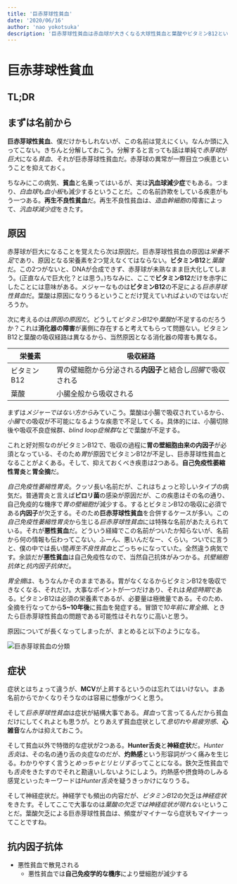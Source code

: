 ```yaml
---
title: '巨赤芽球性貧血'
date: '2020/06/16'
author: 'nao yokotsuka'
description: '巨赤芽球性貧血は赤血球が大きくなる大球性貧血と葉酸やビタミンB12といった栄養不足によって生じるという2つの特徴が十雨ようです。消化器の疾患に由来することがほとんどなので、原因疾患も併せて覚えるべきでしょう。'
---
```


# 巨赤芽球性貧血

## TL;DR

## まずは名前から

**巨赤芽球性貧血**、僕だけかもしれないが、この名前は覚えにくい。なんか頭に入ってこない。きちんと分解しておこう。分解すると言っても話は単純で*赤芽球*が*巨大*になる*貧血*、それが巨赤芽球性貧血だ。赤芽球の異常が一際目立つ疾患ということを抑えておく。

ちなみにこの病気、**貧血**と名乗ってはいるが、実は**汎血球減少症**でもある。つまり、*白血球*も*血小板*も減少するということだ。この名前詐欺をしている疾患がもう一つある。**再生不良性貧血**だ。再生不良性貧血は、*造血幹細胞*の障害によって、*汎血球減少症*をきたす。

## 原因

赤芽球が巨大になることを覚えたら次は原因だ。巨赤芽球性貧血の原因は*栄養不足*であり、原因となる栄養素を2つ覚えなくてはならない。**ビタミンB12**と*葉酸*だ。この2つがないと、DNAが合成できず、赤芽球が未熟なまま巨大化してしまう。(正直なんで巨大化？とは思う。)ちなみに、ここで**ビタミンB12**だけを赤字にしたことには意味がある。メジャーなものは**ビタミンB12**の不足による*巨赤芽球性貧血*だ。葉酸は原因になりうるということだけ覚えていればよいのではないだろうか。

次に考えるのは*原因の原因だ*。どうして*ビタミンB12*や*葉酸*が不足するのだろうか？これは**消化器の障害**が裏側に存在すると考えてもらって問題ない。ビタミンB12と葉酸の吸収経路は異なるから、当然原因となる消化器の障害も異なる。

| 栄養素      | 吸収経路                                                     |
| ----------- | ------------------------------------------------------------ |
| ビタミンB12 | 胃の壁細胞から分泌される**内因子**と結合し*回腸*で吸収される |
| 葉酸        | 小腸全般から吸収される                                       |

まずは*メジャーではない方から*みていこう。葉酸は小腸で吸収されているから、*小腸*での吸収が不可能になるような疾患で不足してくる。具体的には、小腸切除後や吸収不良症候群、*blind loop症候群*などで葉酸が不足する。

これと好対照なのがビタミンB12で、吸収の過程に**胃の壁細胞由来の内因子**が必須となっている、そのため*胃*が原因でビタミンB12が不足し、巨赤芽球性貧血となることがよくある。そして、抑えておくべき疾患は2つある。**自己免疫性萎縮性胃炎**と**胃全摘**だ。

*自己免疫性萎縮性胃炎*。クッソ長い名前だが、これはちょっと珍しいタイプの病気だ。普通胃炎と言えば**ピロリ菌**の感染が原因だが、この疾患はその名の通り、自己免疫的な機序で*胃の壁細胞*が減少する。するとビタミンB12の吸収に必須である**内因子**が欠乏する。そのため**巨赤芽球性貧血**を合併するケースが多い。この*自己免疫性萎縮性胃炎*から生じる*巨赤芽球性貧血*には特殊な名前があたえられている。それが**悪性貧血**だ。どういう経緯でこの名前がついたか知らないが、名前から何の情報も伝わってこない。ふーん、悪いんだなー、くらい。ついでに言うと、僕の中では長い間*再生不良性貧血*とごっちゃになっていた。全然違う病気です。余談だが**悪性貧血**は自己免疫性なので、当然自己抗体がみつかる。*抗壁細胞抗体*と*抗内因子抗体*だ。

*胃全摘*は、もうなんかそのままである。胃がなくなるからビタミンB12を吸収できなくなる、それだけ。大事なポイントが一つだけあり、それは*発症時期*である。ビタミンB12は必須の栄養素であるが、必要量は極微量である。そのため、全摘を行なってから**5~10年後**に貧血を発症する。冒頭で*10年前に胃全摘*、ときたら巨赤芽球性貧血の問題である可能性はそれなりに高いと思う。

原因についてが長くなってしまったが、まとめると以下のようになる。

![巨赤芽球貧血の分類](http://d280wcvpuqrtqr.cloudfront.net/20200615_190107.png)

## 症状

症状とはちょって違うが、**MCV**が上昇するというのは忘れてはいけない。まあ名前からでかくなりそうなのは容易に想像がつくと思う。

そして*巨赤芽球性貧血*は症状が結構大事である。*貧血*って言ってるんだから貧血だけにしてくれよとも思うが。とりあえず貧血症状として*息切れ*や*易疲労感*、**心雑音**なんかは抑えておこう。

そして貧血以外で特徴的な症状が2つある。**Hunter舌炎**と**神経症状**だ。*Hunter舌炎*は、その名の通り舌の炎症なのだが、**灼熱感**という形容詞がつく痛みを生じる。わかりやすく言うと*めっちゃヒリヒリする*ってことになる。鉄欠乏性貧血でも*舌炎*をきたすのでそれと勘違いしないようにしよう。灼熱感や摂食時のしみる感覚といったキーワードは*Hunter舌炎*を疑うきっかけになりうる。

そして神経症状だ。神経学でも頻出の内容だが、*ビタミンB12*の欠乏は*神経症状*をきたす。そしてここで大事なのは*葉酸の欠乏では神経症状が現れない*ということだ。葉酸欠乏による巨赤芽球性貧血は、頻度がマイナーなら症状もマイナーってことですね。

## 抗内因子抗体
- 悪性貧血で散見される
  - 悪性貧血では**自己免疫学的な機序**により壁細胞が減少する
